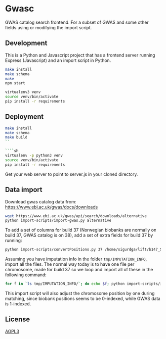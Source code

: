 Gwasc
=====

GWAS catalog search frontend. For a subset of GWAS and some other fields using
or modifying the import script.


Development
-----------

This is a Python and Javascript project that has a frontend server running
Express (Javascript) and an import script in Python.

````sh
make install
make schema
make
npm start
````

````sh
virtualenv3 venv
source venv/bin/activate
pip install -r requirements
````

Deployment
----------

````sh
make install
make schema
make build
``

````sh
virtualenv -p python3 venv
source venv/bin/activate
pip install -r requirements
````

Get your web server to point to server.js in your cloned directory.

Data import
-----------

Download gwas catalog data from: https://www.ebi.ac.uk/gwas/docs/downloads

````sh
wget https://www.ebi.ac.uk/gwas/api/search/downloads/alternative
python import-scripts/import-gwas.py alternative
````

To add a set of columns for build 37 (Norwegian biobanks are normally on build
37, GWAS catalog is on 38), add a set of extra fields for build 37 by running:

```sh
python import-scripts/convertPositions.py 37 /home/sigurdga/lift/b147_SNPChrPosOnRef_105.bcp.gz
```

Assuming you have imputation info in the folder `tmp/IMPUTATION_INFO`, import all
the files. The normal way today is to have one file per chromosome, made for
build 37 so we loop and import all of these in the following command:

```sh
for f in `ls tmp/IMPUTATION_INFO/`; do echo $f; python import-scripts/import-imputation-data.py 37 hunt tmp/IMPUTATION_INFO/$f; done
```

This import script will also adjust the chromosome position by one during
matching, since biobank positions seems to be 0-indexed, while GWAS data is
1-indexed.

License
-------

[AGPL3](/LICENSE)
